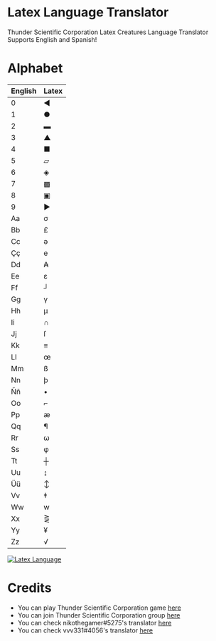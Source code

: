 # Latex Language Translator
Thunder Scientific Corporation Latex Creatures Language Translator
Supports English and Spanish!

# Alphabet
| English | Latex |
| ---------- | ------- |
| 0 | ◀ |
| 1 | ● |
| 2 | ▬ |
| 3 | ▲ |
| 4 | ■ |
| 5 | ▱ |
| 6 | ◈ |
| 7 | ▩ |
| 8 | ▣ |
| 9 | ▶ |
| Aa | σ |
| Bb | £ |
| Cc | ǝ |
| Çç | e |
| Dd | ₳ |
| Ee | ε |
| Ff | ┘ |
| Gg | γ |
| Hh | μ |
| Ii | ∩ |
| Jj | ſ |
| Kk | ≡ |
| Ll | œ |
| Mm | ß |
| Nn | þ |
| Ññ | • |
| Oo | ⌐ |
| Pp | æ |
| Qq | ¶ |
| Rr | ω |
| Ss | φ |
| Tt | ┼ |
| Uu | ↨ |
| Üü | ↕ |
| Vv | ‡ |
| Ww | w |
| Xx | ⋛ |
| Yy | ¥ |
| Zz | √ |

[![Latex Language](https://cdn.discordapp.com/attachments/906274619806334977/1095709520728182874/latexlanguage.jpg)](https://discord.com/channels/859841688993529867/906274619806334977/1095709520589754439)

# Credits
- You can play Thunder Scientific Corporation game [here](https://www.roblox.com/games/7131355525/Thunder-Scientific-Corporation)
- You can join Thunder Scientific Corporation group [here](https://www.roblox.com/groups/11577231/Thunder-Scientific-Corporation#!/about)
- You can check nikothegamer#5275's translator [here](https://nikothegamer100.github.io/latex-language-translator/)
- You can check vvv331#4056's translator [here](https://vvv331.github.io/TSCLatexTranslator/)
